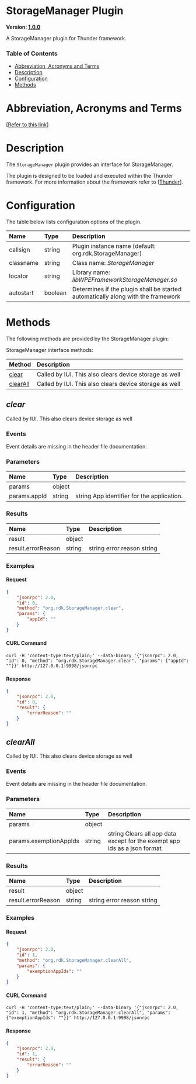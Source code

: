 <!-- Generated automatically, DO NOT EDIT! -->
<a id="StorageManager_Plugin"></a>
# StorageManager Plugin

**Version: [1.0.0](https://github.com/rdkcentral/entservices-apis/tree/main/apis/StorageManager)**

A StorageManager plugin for Thunder framework.

### Table of Contents

- [Abbreviation, Acronyms and Terms](#abbreviation-acronyms-and-terms)
- [Description](#Description)
- [Configuration](#Configuration)
- [Methods](#Methods)

<a id="abbreviation-acronyms-and-terms"></a>
# Abbreviation, Acronyms and Terms

[[Refer to this link](overview/aat.md)]

<a id="Description"></a>
# Description

The `StorageManager` plugin provides an interface for StorageManager.

The plugin is designed to be loaded and executed within the Thunder framework. For more information about the framework refer to [[Thunder](https://rdkcentral.github.io/Thunder/)].

<a id="Configuration"></a>
# Configuration

The table below lists configuration options of the plugin.

| Name | Type | Description |
| :-------- | :-------- | :-------- |
| callsign | string | Plugin instance name (default: org.rdk.StorageManager) |
| classname | string | Class name: *StorageManager* |
| locator | string | Library name: *libWPEFrameworkStorageManager.so* |
| autostart | boolean | Determines if the plugin shall be started automatically along with the framework |

<a id="Methods"></a>
# Methods

The following methods are provided by the StorageManager plugin:

StorageManager interface methods:

| Method | Description |
| :-------- | :-------- |
| [clear](#clear) | Called by IUI.  This also clears device storage as well |
| [clearAll](#clearAll) | Called by IUI.  This also clears device storage as well |

<a id="clear"></a>
## *clear*

Called by IUI.  This also clears device storage as well

### Events
Event details are missing in the header file documentation.
### Parameters
| Name | Type | Description |
| :-------- | :-------- | :-------- |
| params | object |  |
| params.appId | string | string App identifier for the application. |
### Results
| Name | Type | Description |
| :-------- | :-------- | :-------- |
| result | object |  |
| result.errorReason | string | string error reason string |

### Examples


#### Request

```json
{
    "jsonrpc": 2.0,
    "id": 0,
    "method": "org.rdk.StorageManager.clear",
    "params": {
        "appId": ""
    }
}
```


#### CURL Command

```curl
curl -H 'content-type:text/plain;' --data-binary '{"jsonrpc": 2.0, "id": 0, "method": "org.rdk.StorageManager.clear", "params": {"appId": ""}}' http://127.0.0.1:9998/jsonrpc
```


#### Response

```json
{
    "jsonrpc": 2.0,
    "id": 0,
    "result": {
        "errorReason": ""
    }
}
```

<a id="clearAll"></a>
## *clearAll*

Called by IUI.  This also clears device storage as well

### Events
Event details are missing in the header file documentation.
### Parameters
| Name | Type | Description |
| :-------- | :-------- | :-------- |
| params | object |  |
| params.exemptionAppIds | string | string Clears all app data except for the exempt app ids as a json format |
### Results
| Name | Type | Description |
| :-------- | :-------- | :-------- |
| result | object |  |
| result.errorReason | string | string error reason string |

### Examples


#### Request

```json
{
    "jsonrpc": 2.0,
    "id": 1,
    "method": "org.rdk.StorageManager.clearAll",
    "params": {
        "exemptionAppIds": ""
    }
}
```


#### CURL Command

```curl
curl -H 'content-type:text/plain;' --data-binary '{"jsonrpc": 2.0, "id": 1, "method": "org.rdk.StorageManager.clearAll", "params": {"exemptionAppIds": ""}}' http://127.0.0.1:9998/jsonrpc
```


#### Response

```json
{
    "jsonrpc": 2.0,
    "id": 1,
    "result": {
        "errorReason": ""
    }
}
```


